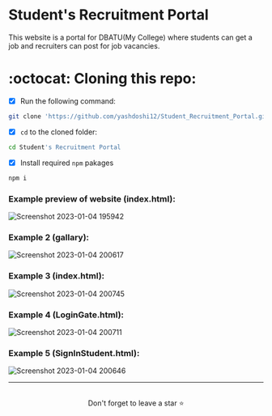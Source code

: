 # Student's Recruitment Portal

This website is a portal for DBATU(My College) where students can get a job and recruiters can post for job vacancies.

# :octocat: Cloning this repo:
- [x] Run the following command:
```bash 
git clone 'https://github.com/yashdoshi12/Student_Recruitment_Portal.git' 
```
- [x] `cd` to the cloned folder:
```bash 
cd Student's Recruitment Portal
```
- [x] Install required `npm` pakages
```bash 
npm i
```
### Example preview of website (index.html):
![Screenshot 2023-01-04 195942](https://user-images.githubusercontent.com/39629707/210578017-d8740f12-c360-4680-9528-9942c8d40445.jpg)


### Example 2 (gallary):
![Screenshot 2023-01-04 200617](https://user-images.githubusercontent.com/39629707/210578885-607de8e9-a2f8-4579-91ee-4e17d562ab52.jpg)

### Example 3 (index.html):

![Screenshot 2023-01-04 200745](https://user-images.githubusercontent.com/39629707/210579023-6773b7f9-f23a-45fe-bb44-c3c81d184eb0.jpg)

### Example 4 (LoginGate.html):

![Screenshot 2023-01-04 200711](https://user-images.githubusercontent.com/39629707/210579057-f4370bf8-377a-4143-86fe-7dcc0c431ed5.jpg)

### Example 5 (SignInStudent.html):
![Screenshot 2023-01-04 200646](https://user-images.githubusercontent.com/39629707/210580606-2d3d94b2-6368-491a-9072-ab70bc0f290f.jpg)
<hr />
<br />

<div align="center">Don't forget to leave a star ⭐️</div>
